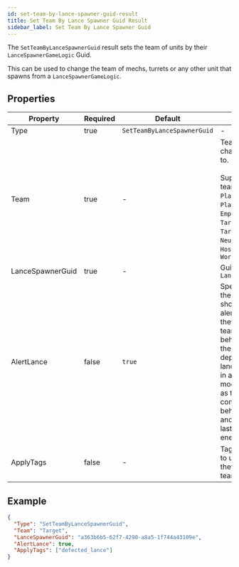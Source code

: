 ```yaml
---
id: set-team-by-lance-spawner-guid-result
title: Set Team By Lance Spawner Guid Result
sidebar_label: Set Team By Lance Spawner Guid
---
```


The `SetTeamByLanceSpawnerGuid` result sets the team of units by their `LanceSpawnerGameLogic` Guid.

This can be used to change the team of mechs, turrets or any other unit that spawns from a `LanceSpawnerGameLogic`.

## Properties

| Property         | Required | Default                     | Details                                                                                                                                                                                                |
| ---------------- | -------- | --------------------------- | ------------------------------------------------------------------------------------------------------------------------------------------------------------------------------------------------------ |
| Type             | true     | `SetTeamByLanceSpawnerGuid` | -                                                                                                                                                                                                      |
| Team             | true     | -                           | Team to change units to.<br /><br />Supported teams are: `Player1`, `Player2`, `Employer`, `Target`, `TargetAlly`, `NeutralToAll`, `HostileToAll`, `World`                                             |
| LanceSpawnerGuid | true     | -                           | Guid of the `LanceSpawner`                                                                                                                                                                             |
| AlertLance       | false    | `true`                      | Specifies if the lance should be on alert after they change team. Certain behaviours in the AI depend on a lance being in alert mode, such as the main combat behaviours and hunting last seen enemies |
| ApplyTags        | false    | -                           | Tags to add to units when they change team                                                                                                                                                             |

## Example

```json
{
  "Type": "SetTeamByLanceSpawnerGuid",
  "Team": "Target",
  "LanceSpawnerGuid": "a363b6b5-62f7-4290-a8a5-1f744a43109e",
  "AlertLance": true,
  "ApplyTags": ["defected_lance"]
}
```
